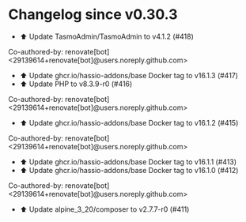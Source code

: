 # Changelog since v0.30.3
- ⬆️ Update TasmoAdmin/TasmoAdmin to v4.1.2 (#418)

Co-authored-by: renovate[bot] <29139614+renovate[bot]@users.noreply.github.com> 
- ⬆️ Update ghcr.io/hassio-addons/base Docker tag to v16.1.3 (#417) 
- ⬆️ Update PHP to v8.3.9-r0 (#416)

Co-authored-by: renovate[bot] <29139614+renovate[bot]@users.noreply.github.com> 
- ⬆️ Update ghcr.io/hassio-addons/base Docker tag to v16.1.2 (#415)

Co-authored-by: renovate[bot] <29139614+renovate[bot]@users.noreply.github.com> 
- ⬆️ Update ghcr.io/hassio-addons/base Docker tag to v16.1.1 (#413) 
- ⬆️ Update ghcr.io/hassio-addons/base Docker tag to v16.1.0 (#412)

Co-authored-by: renovate[bot] <29139614+renovate[bot]@users.noreply.github.com> 
- ⬆️ Update alpine_3_20/composer to v2.7.7-r0 (#411) 
